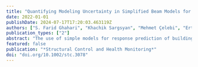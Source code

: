 ```yaml
---
title: "Quantifying Modeling Uncertainty in Simplified Beam Models for Building Response Prediction"
date: 2022-01-01
publishDate: 2024-07-17T17:20:03.463119Z
authors: ["S. Farid Ghahari", "Khachik Sargsyan", "Mehmet Çelebi", "Ertugrul Taciroglu"]
publication_types: ["2"]
abstract: "The use of simple models for response prediction of building structures is preferred in earthquake engineering for risk evaluations at regional scales, as they make computational studies more feasible. The primary impediment in their gainful use presently is the lack of viable methods for quantifying (and reducing upon) the modeling errors/uncertainties they bear. This study presents a Bayesian calibration method wherein the modeling error is embedded into the parameters of the model. The method is specifically described for coupled shear-flexural beam models here, but it can be applied to any parametric surrogate model. The major benefit the method offers is the ability to consider the modeling uncertainty in the forward prediction of any degree-of-freedom or composite response regardless of the data used in calibration. The method is extensively verified using two synthetic examples. In the first example, the beam model is calibrated to represent a similar beam model but with enforced modeling errors. In the second example, the beam model is used to represent the detailed finite element model of a 52-story building. Both examples show the capability of the proposed solution to provide realistic uncertainty estimation around the mean prediction."
featured: false
publication: "*Structural Control and Health Monitoring*"
doi: "doi.org/10.1002/stc.3078"
---
```


